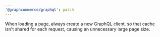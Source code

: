 ```yaml
---
'@graphcommerce/graphql': patch
---
```


When loading a page, always create a new GraphQL client, so that cache isn't shared for each request, causing an unnecessary large page size.
